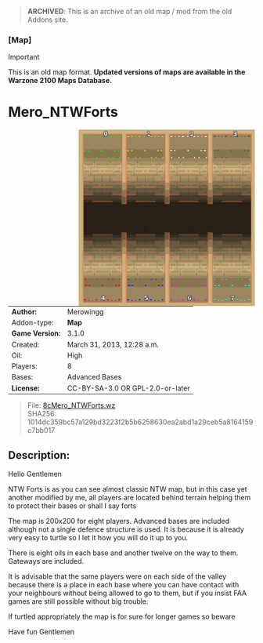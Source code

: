 > **ARCHIVED**: This is an archive of an old map / mod from the old Addons site.

### [Map]

> [!IMPORTANT]
> This is an old map format. **Updated versions of maps are available in the Warzone 2100 Maps Database.**

# Mero_NTWForts

<img src="./preview.jpg" align="right" />

| | |
| - | - |
| __Author:__ | Merowingg |
| Addon-type: | __Map__ |
| __Game Version:__ | 3.1.0 |
| Created: | March 31, 2013, 12:28 a.m. |
| Oil: | High |
| Players: | 8 |
| Bases: | Advanced Bases |
| __License:__ | CC-BY-SA-3.0 OR GPL-2.0-or-later |

> File: [8cMero_NTWForts.wz](https://github.com/Warzone2100/old-addons-site/raw/main/assets/78/8cMero_NTWForts.wz)  
> SHA256: 1014dc359bc57a129bd3223f2b5b6258630ea2abd1a29ceb5a8164159c7bb017

## Description:

Hello Gentlemen  

NTW Forts is as you can see almost classic NTW map, but in this case yet another modified by me, all players are located behind terrain helping them to protect their bases or shall I say forts  

The map is 200x200 for eight players. Advanced bases are included although not a single defence structure is used. It is because it is already very easy to turtle so I let it how you will do it up to you.

There is eight oils in each base and another twelve on the way to them. Gateways are included.

It is advisable that the same players were on each side of the valley because there is a place in each base where you can have contact with your neighbours without being allowed to go to them, but if you insist FAA games are still possible without big trouble.

If turtled appropriately the map is for sure for longer games so beware  

Have fun Gentlemen  



